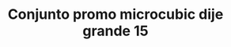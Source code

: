 ---
title: Conjunto promo microcubic dije grande 15
date: 
draft: false

# descripcion
description : Conjunto de cadena y dije con microcubic. Largo de cadena 40, 45 o 50 cm a elección

materials: Plata 925

color: 

dimensions: 

code: 06-26-0733

type: "Conjuntos"

categories: []

price: $9.840,00

price_eftvo: $8.360,00

# Images
# first image will be shown in the product page
images:
  # - image: "images/path_to_image"
  # La ubicacion de las imagenes es imagenes/Conjuntos/Conjuntos.Cadena y Dije/06-26-0733-conjunto-promo-microcubic-dije-grande-15
  - image: "./images/conjuntos/cadena_y_dije/06-26-0733-conjunto-promo-microcubic-dije-grande-15.jpg"
---